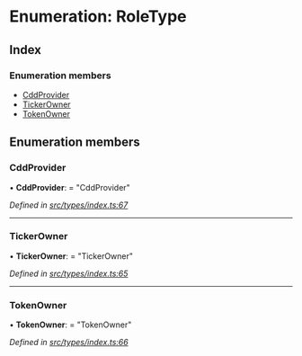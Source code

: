 # Enumeration: RoleType

## Index

### Enumeration members

* [CddProvider](roletype.md#cddprovider)
* [TickerOwner](roletype.md#tickerowner)
* [TokenOwner](roletype.md#tokenowner)

## Enumeration members

###  CddProvider

• **CddProvider**: = "CddProvider"

*Defined in [src/types/index.ts:67](https://github.com/PolymathNetwork/polymesh-sdk/blob/6d6f865/src/types/index.ts#L67)*

___

###  TickerOwner

• **TickerOwner**: = "TickerOwner"

*Defined in [src/types/index.ts:65](https://github.com/PolymathNetwork/polymesh-sdk/blob/6d6f865/src/types/index.ts#L65)*

___

###  TokenOwner

• **TokenOwner**: = "TokenOwner"

*Defined in [src/types/index.ts:66](https://github.com/PolymathNetwork/polymesh-sdk/blob/6d6f865/src/types/index.ts#L66)*
